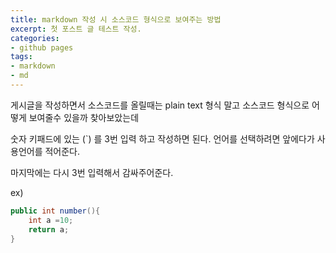 ```yaml
---
title: markdown 작성 시 소스코드 형식으로 보여주는 방법
excerpt: 첫 포스트 글 테스트 작성.
categories:
- github pages
tags:
- markdown
- md
---
```


게시글을 작성하면서 소스코드를 올릴때는 plain text 형식 말고 소스코드 형식으로 어떻게 보여줄수 있을까 찾아보았는데

숫자 키패드에 있는 (`) 를 3번 입력 하고 작성하면 된다. 언어를 선택하려면 앞에다가 사용언어를 적어준다.

마지막에는 다시 3번 입력해서 감싸주어준다.

ex)
```java
public int number(){
    int a =10;
    return a;
}
```
